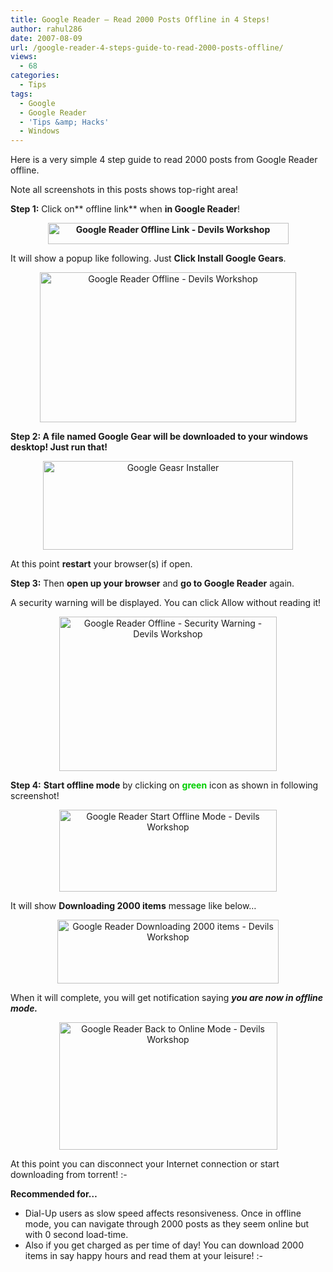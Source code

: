 ```yaml
---
title: Google Reader – Read 2000 Posts Offline in 4 Steps!
author: rahul286
date: 2007-08-09
url: /google-reader-4-steps-guide-to-read-2000-posts-offline/
views:
  - 68
categories:
  - Tips
tags:
  - Google
  - Google Reader
  - 'Tips &amp; Hacks'
  - Windows
---
```

Here is a very simple 4 step guide to read 2000 posts from Google Reader offline.

Note all screenshots in this posts shows top-right area!

**Step 1:** Click on** offline link** when **in Google Reader**!

[][1]

<div style="text-align: center">
  <a href="http://cdn.devilsworkshop.org/files/2007/08/google-reader-offline-link-devils-workshop.jpg"><strong><img class="wp-image-52529" style="border: 0px none" src="http://cdn.devilsworkshop.org/files/2007/08/google-reader-offline-link-devils-workshop-thumb.jpg" border="0" alt="Google Reader Offline Link - Devils Workshop" width="385" height="34" /></strong></a>
</div>

It will show a popup like following. Just **Click Install Google Gears**.

[][2]

<div style="text-align: center">
  <a href="http://cdn.devilsworkshop.org/files/2007/08/google-reader-offline-devils-workshop.jpg"><img style="border: 0px none" src="http://cdn.devilsworkshop.org/files/2007/08/google-reader-offline-devils-workshop-thumb.jpg" border="0" alt="Google Reader Offline - Devils Workshop" width="410" height="240" /></a>
</div>

**Step 2: A file named Google Gear will be downloaded to your windows desktop! Just run that!**

[][3]

<div style="text-align: center">
  <a href="http://cdn.devilsworkshop.org/files/2007/08/image.png"><img style="border: 0px none" src="http://cdn.devilsworkshop.org/files/2007/08/image-thumb.png" border="0" alt="Google Geasr Installer" width="400" height="142" /></a>
</div>

At this point **restart** your browser(s) if open.

**Step 3:** Then **open up your browser** and **go to Google Reader** again.

A security warning will be displayed. You can click Allow without reading it!

[][4]

<div style="text-align: center">
  <a href="http://cdn.devilsworkshop.org/files/2007/08/google-reader-offline-security-warning-devils-workshop.jpg"><img style="border: 0px none" src="http://cdn.devilsworkshop.org/files/2007/08/google-reader-offline-security-warning-devils-workshop-thumb.jpg" border="0" alt="Google Reader Offline - Security Warning - Devils Workshop" width="348" height="247" /></a>
</div>

**Step 4:** **Start offline mode** by clicking on **<span style="color: #00ce00">green</span>** icon as shown in following screenshot!

[][5]

<div style="text-align: center">
  <a href="http://cdn.devilsworkshop.org/files/2007/08/google-reader-start-offline-mode-devils-workshop.jpg"><img style="border: 0px none" src="http://cdn.devilsworkshop.org/files/2007/08/google-reader-start-offline-mode-devils-workshop-thumb.jpg" border="0" alt="Google Reader Start Offline Mode - Devils Workshop" width="348" height="131" /></a>
</div>

It will show **Downloading 2000 items** message like below&#8230;

[][6]

<div style="text-align: center">
  <a href="http://cdn.devilsworkshop.org/files/2007/08/google-reader-downloading-2000-items-devils-workshop.jpg"><img style="border: 0px none" src="http://cdn.devilsworkshop.org/files/2007/08/google-reader-downloading-2000-items-devils-workshop-thumb.jpg" border="0" alt="Google Reader Downloading 2000 items - Devils Workshop" width="354" height="102" /></a>
</div>

When it will complete, you will get notification saying ***you are now in offline mode.***

[][7]

<div style="text-align: center">
  <a href="http://cdn.devilsworkshop.org/files/2007/08/google-reader-back-to-online-mode-devils-workshop.jpg"><img style="border: 0px none" src="http://cdn.devilsworkshop.org/files/2007/08/google-reader-back-to-online-mode-devils-workshop-thumb.jpg" border="0" alt="Google Reader Back to Online Mode - Devils Workshop" width="349" height="204" /></a>
</div>

At this point you can disconnect your Internet connection or start downloading from torrent! <img src="http://devilsworkshop.org/wp-includes/images/smilies/simple-smile.png" alt=":-)" class="wp-smiley" style="height: 1em; max-height: 1em;" />

**Recommended for&#8230;**

  * Dial-Up users as slow speed affects resonsiveness. Once in offline mode, you can navigate through 2000 posts as they seem online but with 0 second load-time.
  * Also if you get charged as per time of day! You can download 2000 items in say happy hours and read them at your leisure! <img src="http://devilsworkshop.org/wp-includes/images/smilies/simple-smile.png" alt=":-)" class="wp-smiley" style="height: 1em; max-height: 1em;" />

 [1]: http://cdn.devilsworkshop.org/files/2007/08/google-reader-offline-link-devils-workshop.jpg
 [2]: http://cdn.devilsworkshop.org/files/2007/08/google-reader-offline-devils-workshop.jpg
 [3]: http://cdn.devilsworkshop.org/files/2007/08/image.png
 [4]: http://cdn.devilsworkshop.org/files/2007/08/google-reader-offline-security-warning-devils-workshop.jpg
 [5]: http://cdn.devilsworkshop.org/files/2007/08/google-reader-start-offline-mode-devils-workshop.jpg
 [6]: http://cdn.devilsworkshop.org/files/2007/08/google-reader-downloading-2000-items-devils-workshop.jpg
 [7]: http://cdn.devilsworkshop.org/files/2007/08/google-reader-back-to-online-mode-devils-workshop.jpg
